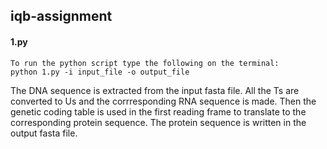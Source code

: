   ## iqb-assignment

  #### 1.py
    To run the python script type the following on the terminal:
    python 1.py -i input_file -o output_file
The DNA sequence is extracted from the input fasta file. All the Ts are converted to Us and the corrresponding RNA sequence is                 made. Then the genetic coding table is used in the first reading frame to translate to the corresponding protein sequence. The protein sequence is written in the output fasta file.
   




